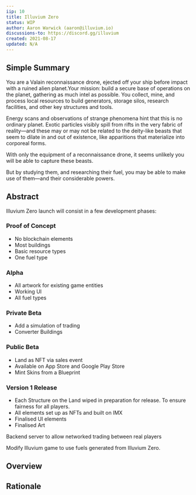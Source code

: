```yaml
---
iip: 10
title: Illuvium Zero
status: WIP
author: Aaron Warwick (aaron@illuvium.io)
discussions-to: https://discord.gg/illuvium
created: 2021-08-17
updated: N/A
---
```


## Simple Summary
You are a Valain reconnaissance drone, ejected off your ship before impact with a ruined alien planet.Your mission: build a secure base of operations on the planet, gathering as much intel as possible. You collect, mine, and process local resources to build generators, storage silos, research facilities, and other key structures and tools.

Energy scans and observations of strange phenomena hint that this is no ordinary planet. Exotic particles visibly spill from rifts in the very fabric of reality—and these may or may not be related to the deity-like beasts that seem to dilate in and out of existence, like apparitions that materialize into corporeal forms.

With only the equipment of a reconnaissance drone, it seems unlikely you will be able to capture these beasts.

But by studying them, and researching their fuel, you may be able to make use of them—and their considerable powers.



## Abstract 
Illuvium Zero launch will consist in a few development phases:

### Proof of Concept
* No blockchain elements
* Most buildings
* Basic resource types
* One fuel type

### Alpha
* All artwork for existing game entities
* Working UI
* All fuel types

### Private Beta
* Add a simulation of trading
* Converter Buildings

### Public Beta
* Land as NFT via sales event
* Available on App Store and Google Play Store
* Mint Skins from a Blueprint

### Version 1 Release
* Each Structure on the Land  wiped in preparation for release. To ensure fairness for all players.
* All elements set up as NFTs and built on IMX
* Finalised UI elements
* Finalised Art

Backend server to allow networked trading between real players

Modify Illuvium game to use fuels generated from Illuvium Zero.

## Overview

## Rationale
<!-- TODO -->
